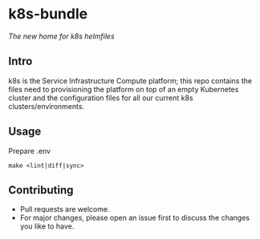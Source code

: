 # k8s-bundle

*The new home for k8s helmfiles*

## Intro

k8s is the Service Infrastructure Compute platform; this repo contains the files need to provisioning the platform on top of an empty Kubernetes cluster and the configuration files for all our current k8s clusters/environments.

## Usage

Prepare .env

`make <lint|diff|sync>`

## Contributing
- Pull requests are welcome.
- For major changes, please open an issue first to discuss the changes you like to have.
